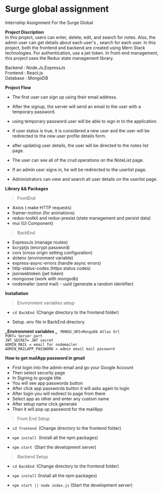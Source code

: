 # Surge global assignment

Internship Assignment For the Surge Global

**Project Discription**<br/>
In this project, users can enter, delete, edit, and search for notes. Also, the admin user can get details about each user's , search for each user. In this project, both the frontend and backend are created using Mern Stack technologies. For authentication, use a jwt token. In front-end management, this project uses the Redux state management library.

Backend : Node.Js,ExpressJs<br/>
Frontend : React.js<br/>
Database : MongoDB<br/>

**Project Flow**<br/>

- The first user can sign up using their email address.

- After the signup, the server will send an email to the user with a temporary password.

- using temporary password user will be able to sign in to the application.

- if user status is true, it is considered a new user and the user will be redirected to the new user profile details form.

- after updating user details, the user will be directed to the notes list page.

- The user can see all of the crud operations on the NoteList page.

- If an admin user signs in, he will be redirected to the userlist page.

- Administrators can view and search all user details on the userlist page.

**Library && Packages**

> FrontEnd

- Axios ( make HTTP requests)
- framer-motion (for animations)
- redux-toolkit and redux-presist (state management and persist data)
- mui (Ui Component)

> BackEnd

- ExpressJs (manage routes)
- bcryptjs (encrypt password)
- cors (cross origin setting configuration)
- dotenv (environment variable)
- express-async-errors (handle async errors)
- http-status-codes (https status codes)
- jsonwebtoken (jwt token)
- mongoose (work with mongodb)
- nodemailer (send mail) - uuid (generate a random identifier)

**Installation**

> Environment variables setup

- `cd BackEnd `(Change directory to the frontend folder)

- Setup .env file in BackEnd directory

**_Environment variables _**
` MONGO_URI=MongoDb Atlas Url`</br>
`PORT= Server port ` </br>
`JWT_SECRET= JWT secret ` </br>
`ADMIN_MAIL = email for nodemailer ` </br>
`ADMIN_MAILAPP_PASSWORD = admin email mail password ` </br>

**How to get mailApp password in gmail**

- First login into the admin email and go your Google Account
- Then select security page
- In Signing to google title
- You will see app passwords button
- After click app passwords button it will asks again to login
- After login you will redirect to page from there
- Select app as other and enter any custom name
- After setup name click generate
- Then it will pop up password for the mailApp

> Front End Setup

- `cd frontend `(Change directory to the frontend folder)

- `npm install `(Install all the npm packages)

- `npm start `(Start the development server)

> Backend Setup

- `cd BackEnd `(Change directory to the frontend folder)

- `npm install` (Install all the npm packages)

- `npm start || node index.js` (Start the development server)
